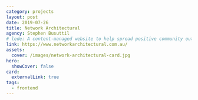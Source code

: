 ```yaml
---
category: projects
layout: post
date: 2019-07-26
title: Network Architectural
agency: Stephen Busuttil
# lede: A content-managed website to help spread positive community outreach news.
link: https://www.networkarchitectural.com.au/
assets:
  cover: /images/network-architectural-card.jpg
hero:
  showCover: false
card:
  externalLink: true
tags:
  - frontend
---
```


<Media src="/images/network-architectural-contact-hero.jpg" />

<PostButton link="https://www.networkarchitectural.com.au/" label="Visit Network Architectural" />

<script>
import Media from "../../src/components/Media";
import PostButton from "../../src/components/PostButton";
export default {
  components: {
    Media,
    PostButton
  }
}
</script>
